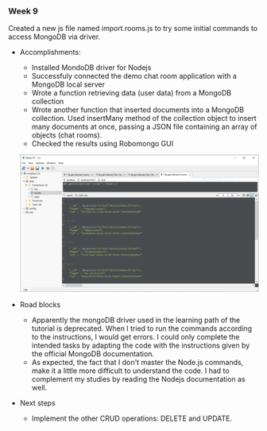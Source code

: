 
### Week 9

Created a new js file named import.rooms.js to try some initial commands to access MongoDB via driver.

* Accomplishments:
  - Installed MondoDB driver for Nodejs
  - Successfuly connected the demo chat room application with a MongoDB local server
  - Wrote a function retrieving data (user data) from a MongoDB collection
  - Wrote another function that inserted documents into a MongoDB collection. Used insertMany method of the collection object to insert many documents at once, passing a JSON file containing an array of objects (chat rooms).
  - Checked the results using Robomongo GUI
  
  ![Robomongo](../images/mongo/Robomongo.PNG)

* Road blocks
  - Apparently the mongoDB driver used in the learning path of the tutorial is deprecated. When I tried to run the commands according to the instructions, I would get errors. I could only complete the intended tasks by adapting the code with the instructions given by the official MongoDB documentation.
  - As expected, the fact that I don't master the Node.js commands, make it a little more difficult to understand the code. I had to complement my studies by reading the Nodejs documentation as well.
  
* Next steps
  - Implement the other CRUD operations: DELETE and UPDATE.
